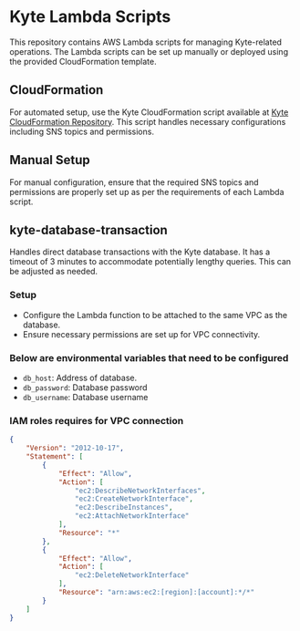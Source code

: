# Kyte Lambda Scripts

This repository contains AWS Lambda scripts for managing Kyte-related operations. The Lambda scripts can be set up manually or deployed using the provided CloudFormation template.

## CloudFormation

For automated setup, use the Kyte CloudFormation script available at [Kyte CloudFormation Repository](https://github.com/keyqcloud/kyte-cloudformation). This script handles necessary configurations including SNS topics and permissions.

## Manual Setup

For manual configuration, ensure that the required SNS topics and permissions are properly set up as per the requirements of each Lambda script.

## kyte-database-transaction

Handles direct database transactions with the Kyte database. It has a timeout of 3 minutes to accommodate potentially lengthy queries. This can be adjusted as needed.

### Setup
- Configure the Lambda function to be attached to the same VPC as the database.
- Ensure necessary permissions are set up for VPC connectivity.

### Below are environmental variables that need to be configured
- `db_host`: Address of database.
- `db_password`: Database password
- `db_username`: Database username

### IAM roles requires for VPC connection
```json
{
    "Version": "2012-10-17",
    "Statement": [
        {
            "Effect": "Allow",
            "Action": [
                "ec2:DescribeNetworkInterfaces",
                "ec2:CreateNetworkInterface",
                "ec2:DescribeInstances",
                "ec2:AttachNetworkInterface"
            ],
            "Resource": "*"
        },
        {
            "Effect": "Allow",
            "Action": [
                "ec2:DeleteNetworkInterface"
            ],
            "Resource": "arn:aws:ec2:[region]:[account]:*/*"
        }
    ]
}
```